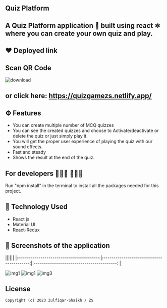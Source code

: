 ## Quiz Platform 
A Quiz Platform application 📱 built using react ⚛️ where you can create your own quiz and play.
-------------------

## ❤️ Deployed link
## Scan QR Code
 ![download](https://github-production-user-asset-6210df.s3.amazonaws.com/116174426/293365425-f4abb1e5-fc42-4b8c-8d3d-d020a5bf64aa.png)

or click here: https://quizgamezs.netlify.app/
--------------

## ⚙️ Features
* You can create multiple number of MCQ quizzes
* You can see the created quizzes and choose to Activate/deactivate or delete the quiz or just simply play it.
* You will get the proper user experience of playing the quiz with our sound effects.
* Fast and steady
* Shows the result at the end of the quiz.

## For developers 👩🏼‍💻 🧑🏼‍💻

Run "npm install" in the terminal to install all the packages needed for this project.

## 🚀 Technology Used

* React js
* Material UI
* React-Redux

## 📸 Screenshots of the application

||||||
|:----------------------------------------:|:-----------------------------------------:|:-----------------------------------------: |

![img1](https://github-production-user-asset-6210df.s3.amazonaws.com/116174426/293367664-2dc48297-9d66-4daa-aa35-e8d0873eb031.PNG)
![img1](https://github-production-user-asset-6210df.s3.amazonaws.com/116174426/293367964-3a0e3670-ed78-47f8-801f-6a502418ebd0.PNG)
![img3](https://github-production-user-asset-6210df.s3.amazonaws.com/116174426/293368213-a5ff9c45-f3e3-4a5e-8e00-b51e27544da0.PNG)


## License
```
Copyright (c) 2023 Zulfiqar-Shaikh / ZS